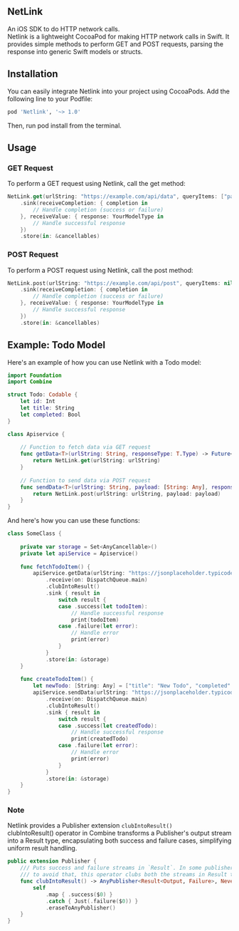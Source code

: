 ## NetLink
An iOS SDK to do HTTP network calls. </br>
Netlink is a lightweight CocoaPod for making HTTP network calls in Swift. It provides simple methods to perform GET and POST requests, parsing the response into generic Swift models or structs.

## Installation
You can easily integrate Netlink into your project using CocoaPods. Add the following line to your Podfile:

```ruby
pod 'Netlink', '~> 1.0'
```
Then, run pod install from the terminal.

## Usage
### GET Request
To perform a GET request using Netlink, call the get method:

```swift
NetLink.get(urlString: "https://example.com/api/data", queryItems: ["param": "value"], headers: ["Authorization": "Bearer token"])
    .sink(receiveCompletion: { completion in
        // Handle completion (success or failure)
    }, receiveValue: { response: YourModelType in
        // Handle successful response
    })
    .store(in: &cancellables)
```

### POST Request
To perform a POST request using Netlink, call the post method:

```swift
NetLink.post(urlString: "https://example.com/api/post", queryItems: nil, headers: nil, payload: ["key": "value"])
    .sink(receiveCompletion: { completion in
        // Handle completion (success or failure)
    }, receiveValue: { response: YourModelType in
        // Handle successful response
    })
    .store(in: &cancellables)
```

## Example: Todo Model
Here's an example of how you can use Netlink with a Todo model:

```swift
import Foundation
import Combine

struct Todo: Codable {
    let id: Int
    let title: String
    let completed: Bool
}

class Apiservice {
    
    // Function to fetch data via GET request
    func getData<T>(urlString: String, responseType: T.Type) -> Future<T, Error> where T: Codable {
        return NetLink.get(urlString: urlString)
    }
    
    // Function to send data via POST request
    func sendData<T>(urlString: String, payload: [String: Any], responseType: T.Type) -> Future<T, Error> where T: Codable {
        return NetLink.post(urlString: urlString, payload: payload)
    }
}
```

And here's how you can use these functions:
```swift
class SomeClass {
    
    private var storage = Set<AnyCancellable>()
    private let apiService = Apiservice()
    
    func fetchTodoItem() {
        apiService.getData(urlString: "https://jsonplaceholder.typicode.com/todos/1", responseType: TodoItem.self)
            .receive(on: DispatchQueue.main)
            .clubIntoResult()
            .sink { result in
                switch result {
                case .success(let todoItem):
                    // Handle successful response
                    print(todoItem)
                case .failure(let error):
                    // Handle error
                    print(error)
                }
            }
            .store(in: &storage)
    }
    
    func createTodoItem() {
        let newTodo: [String: Any] = ["title": "New Todo", "completed": false]
        apiService.sendData(urlString: "https://jsonplaceholder.typicode.com/todos", payload: newTodo, responseType: TodoItem.self)
            .receive(on: DispatchQueue.main)
            .clubIntoResult()
            .sink { result in
                switch result {
                case .success(let createdTodo):
                    // Handle successful response
                    print(createdTodo)
                case .failure(let error):
                    // Handle error
                    print(error)
                }
            }
            .store(in: &storage)
    }
}
```

### Note 
Netlink provides a Publisher extension `clubIntoResult()` </br>
clubIntoResult() operator in Combine transforms a Publisher's output stream into a Result type, encapsulating both success and failure cases, simplifying uniform result handling.

```swift
public extension Publisher {
    /// Puts success and failure streams in `Result`. In some publishers like `Future` both sink methods were required to get sucess and failure values
    /// to avoid that, this operator clubs both the streams in Result type so that you can get both success and failure as success wrapped in `Result`
    func clubIntoResult() -> AnyPublisher<Result<Output, Failure>, Never> {
        self
            .map { .success($0) }
            .catch { Just(.failure($0)) }
            .eraseToAnyPublisher()
    }
}
```
